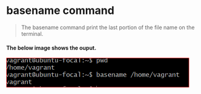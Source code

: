 # basename command

> The basename command print the last portion of the file name on the terminal.
#### The below image shows the ouput.<br>
![images displaying basename command](/Linux-Commands/image/basesnip.png "photo showing screenshot of a code")